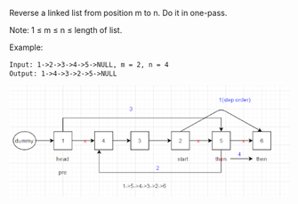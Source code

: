 Reverse a linked list from position m to n. Do it in one-pass.

Note: 1 ≤ m ≤ n ≤ length of list.

Example:
```
Input: 1->2->3->4->5->NULL, m = 2, n = 4
Output: 1->4->3->2->5->NULL
```

![图示](https://github.com/lc-dmx/Leetcode/blob/master/001-100/092%20Reverse%20Linked%20List%20II/reverseII.PNG?raw=true)
